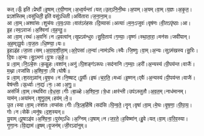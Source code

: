 

  
कत्।ऊँ॒ इति॑।प्रेष्ठौ॑।इ॒षाम्।र॒यी॒णाम्।अ॒ध्व॒र्यन्ता॑।यत्।उ॒त्ऽनि॒नी॒थः।अ॒पाम्।अ॒यम्।वा॒म्।य॒ज्ञः।अ॒कृ॒त॒।प्रऽश॑स्तिम्।वसु॑धिती॒ इति॑ वसु॑ऽधिती।अवि॑तारा।ज॒ना॒ना॒म्॥  
आ।वा॒म्।अश्वा॑सः।शुच॑यः।प॒यः॒ऽपाः।वात॑ऽरंहसः।दि॒व्यासः॑।अत्याः॑।म॒नः॒ऽजुवः॑।वृष॑णः।वी॒तऽपृ॑ष्ठाः।आ।इ॒ह।स्व॒ऽराजः॑।अ॒श्विना॑।व॒ह॒न्तु॒॥  
आ।वा॒म्।रथः॑।अ॒वनिः॑।न।प्र॒वत्वा॑न्।सृ॒प्रऽव॑न्धुरः।सु॒वि॒ताय॑।ग॒म्याः॒।वृष्णः॑।स्था॒ता॒रा॒।मन॑सः।जवी॑यान्।अ॒ह॒म्ऽपू॒र्वः।य॒ज॒तः।धि॒ष्ण्या॒।यः॥  
इ॒हऽइ॑ह।जा॒ता।सम्।अ॒वा॒व॒शी॒ता॒म्।अ॒रे॒पसा॑।त॒न्वा॑।नाम॑ऽभिः।स्वैः।जि॒ष्णुः।वा॒म्।अ॒न्यः।सुऽम॑खस्य।सू॒रिः।दि॒वः।अ॒न्यः।सु॒ऽभगः॑।पु॒त्रः।ऊ॒हे॒॥  
प्र।वा॒म्।नि॒ऽचे॒रुः।क॒कु॒हः।वशा॑न्।अनु॑।पि॒शङ्ग॑ऽरूपः।सद॑नानि।ग॒म्याः॒।हरी॑।अ॒न्यस्य॑।पी॒पय॑न्त।वाजैः॑।म॒थ्ना।रजां॑सि।अ॒श्वि॒ना॒।वि।घोषैः॑॥  
प्र।वा॒म्।श॒रत्ऽवा॑न्।वृ॒ष॒भः।न।नि॒ष्षाट्।पू॒र्वीः।इषः॑।च॒र॒ति॒।मध्वः॑।इ॒ष्णन्।एवैः॑।अ॒न्यस्य॑।पी॒पय॑न्त।वाजैः॑।वेष॑न्तीः।ऊ॒र्ध्वाः।न॒द्यः॑।नः॒।आ।अ॒गुः॒॥  
अस॑र्जि।वा॒म्।स्थवि॑रा।वे॒ध॒सा॒।गीः।बा॒ळ्हे।अ॒श्वि॒ना॒।त्रे॒धा।क्षर॑न्ती।उप॑ऽस्तुतौ।अ॒व॒त॒म्।नाध॑मानम्।याम॑न्।अया॑मन्।शृ॒णु॒त॒म्।हव॑म्।मे॒॥  
उ॒त।स्या।वा॒म्।रुश॑तः।वप्स॑सः।गीः।त्रि॒ऽब॒र्हिषि॑।सद॑सि।पि॒न्व॒ते॒।नॄन्।वृषा॑।वा॒म्।मे॒घः।वृ॒ष॒णा॒।पी॒पा॒य॒।गोः।न।सेके॑।मनु॑षः।द॒श॒स्यन्॥  
यु॒वाम्।पू॒षाऽइ॑व।अ॒श्वि॒ना॒।पुर॑म्ऽधिः।अ॒ग्निम्।उ॒षाम्।न।ज॒र॒ते॒।ह॒विष्मा॑न्।हु॒वे।यत्।वा॒म्।व॒रि॒व॒स्या।गृ॒णा॒नः।वि॒द्याम॑।इ॒षम्।वृ॒जन॑म्।जी॒रऽदा॑नुम्॥  

